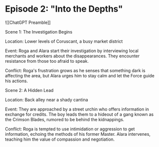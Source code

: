 # Episode 2: "Into the Depths"

![[ChatGPT Preamble]]

Scene 1: The Investigation Begins

Location: Lower levels of Coruscant, a busy market district

Event: Roga and Alara start their investigation by interviewing local merchants and workers about the disappearances. They encounter resistance from those too afraid to speak.

Conflict: Roga's frustration grows as he senses that something dark is affecting the area, but Alara urges him to stay calm and let the Force guide his actions.


Scene 2: A Hidden Lead

Location: Back alley near a shady cantina

Event: They are approached by a street urchin who offers information in exchange for credits. The boy leads them to a hideout of a gang known as the Crimson Blades, rumored to be behind the kidnappings.

Conflict: Roga is tempted to use intimidation or aggression to get information, echoing the methods of his former Master. Alara intervenes, teaching him the value of compassion and negotiation.

